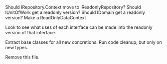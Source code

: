 Should IRepository.Context move to IReadonlyRepository?
Should IUnitOfWork get a readonly version?
Should IDomain get a readonly version?
Make a ReadOnlyDataContext


Look to see what uses of each interface can be made into the readonly version of that interface.

Extract base classes for all new concretions.
Run code cleanup, but only on new types.

Remove this file.